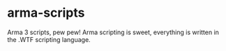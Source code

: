 arma-scripts
============

Arma 3 scripts, pew pew! Arma scripting is sweet, everything is written in the .WTF scripting language.
